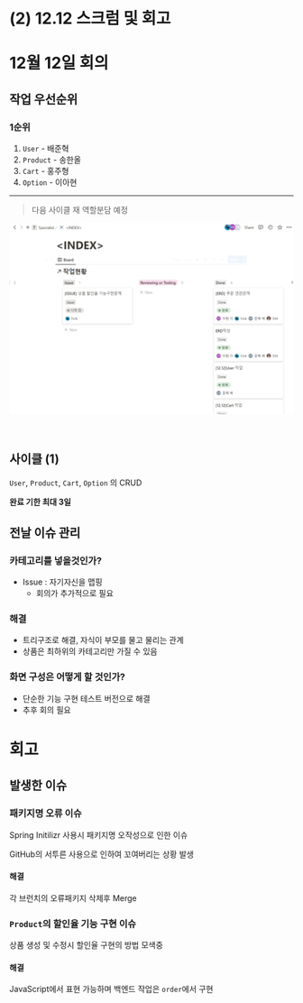 # (2) 12.12 스크럼 및 회고

# **12월 12일 회의**

## **작업 우선순위**

### **1순위**

1. `User` - 배준혁
2. `Product` - 송한올
3. `Cart` - 홍주형
4. `Option` - 이아현

------

> 다음 사이클 재 역할분담 예정  

  ![노션완성작업현황](attachments/노션완성작업현황.png)

<br>

## **사이클 (1)**

`User`, `Product`, `Cart`, `Option` 의 CRUD

**완료 기한 최대 3일**

## **전날 이슈 관리**

### **카테고리를 넣을것인가?**

- Issue : 자기자신을 맵핑
  - 회의가 추가적으로 필요

  

### **해결**

- 트리구조로 해결, 자식이 부모를 물고 물리는 관계
- 상품은 최하위의 카테고리만 가질 수 있음

  

### **화면 구성은 어떻게 할 것인가?**

- 단순한 기능 구현 테스트 버전으로 해결
- 추후 회의 필요

  

# **회고**

## 발생한 이슈

  

### 패키지명 오류 이슈
Spring Initilizr 사용시 패키지명 오작성으로 인한 이슈

GitHub의 서투른 사용으로 인하여 꼬여버리는 상황 발생



#### 해결

각 브런치의 오류패키지 삭제후 Merge




### `Product`의 할인율 기능 구현 이슈

상품 생성 및 수정시 할인율 구현의 방법 모색중

#### 해결
JavaScript에서 표현 가능하며 백엔드 작업은 `order`에서 구현